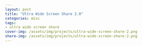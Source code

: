 ```yaml
---
layout: post
title: "Ultra Wide Screen Share 2.0"
categories: misc
tags:
- ultra wide screen share
cover-img: /assets/img/projects/ultra-wide-screen-share-2.png
share-img: /assets/img/projects/ultra-wide-screen-share-2.png
---
```


